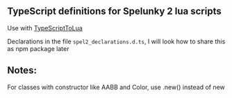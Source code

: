 ## TypeScript definitions for Spelunky 2 lua scripts

Use with [TypeScriptToLua](https://typescripttolua.github.io/)

Declarations in the file `spel2_declarations.d.ts`, I will look how to share this as npm package later

## Notes:
For classes with constructor like AABB and Color, use .new() instead of new